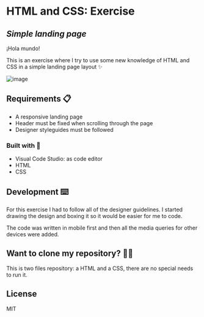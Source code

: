 # HTML and CSS: Exercise
## _Simple landing page_
¡Hola mundo!

This is an exercise where I try to use some new knowledge of HTML and CSS in a simple landing page layout ✨

![image](https://user-images.githubusercontent.com/81619759/125417272-d0172ad5-26a3-4b1c-b432-dc8fb1103331.png)


## Requirements 📋

- A responsive landing page
- Header must be fixed when scrolling through the page
- Designer styleguides must be followed

### Built with 🔨
- Visual Code Studio: as code editor
- HTML
- CSS

## Development ⌨️

For this exercise I had to follow all of the designer guidelines. I started drawing the design and boxing it so it would be easier for me to code.

The code was written in mobile first and then all the media queries for other devices were added.

## Want to clone my repository? 🐑🐑

This is two files repository: a HTML and a CSS, there are no special needs to run it. 

## License

MIT
